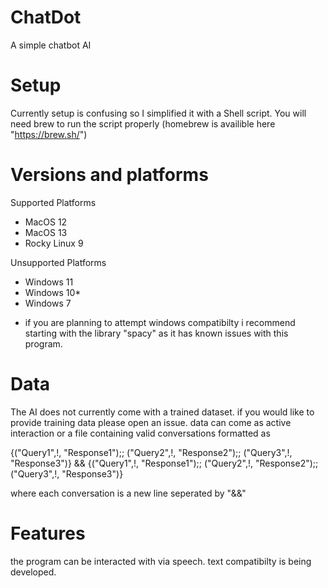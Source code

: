 # ChatDot
A simple chatbot AI

# Setup
Currently setup is confusing so I simplified it with a Shell script.
You will need brew to run the script properly (homebrew is availible here "https://brew.sh/")

# Versions and platforms
  Supported Platforms
  - MacOS 12
  - MacOS 13
  - Rocky Linux 9

  Unsupported Platforms
  - Windows 11
  - Windows 10*
  - Windows 7

* if you are planning to attempt windows compatibilty i recommend starting with the library "spacy" as it has known issues with this program.

# Data

The AI does not currently come with a trained dataset. if you would like to provide training data please open an issue. data can come as active interaction or a file containing valid conversations formatted as 

{("Query1",!, "Response1");; ("Query2",!, "Response2");; ("Query3",!, "Response3")}
&&
{("Query1",!, "Response1");; ("Query2",!, "Response2");; ("Query3",!, "Response3")}

where each conversation is a new line seperated by "&&"

# Features

the program can be interacted with via speech. text compatibilty is being developed.
